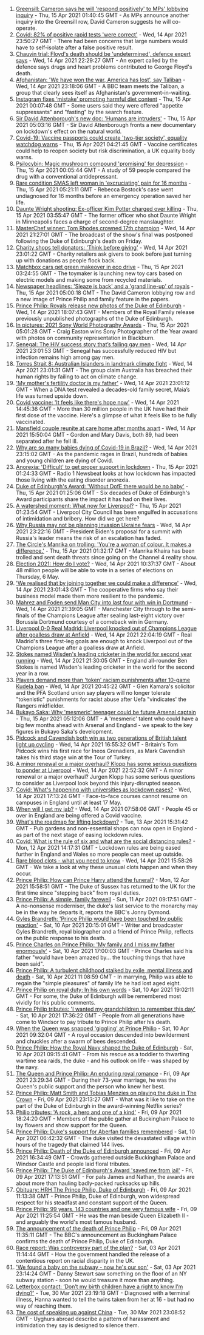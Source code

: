 1. [Greensill: Cameron says he will 'respond positively' to MPs' lobbying inquiry](https://www.bbc.co.uk/news/uk-politics-56754210) - Thu, 15 Apr 2021 01:40:45 GMT - As MPs announce another inquiry into the Greensill row, David Cameron suggests he will co-operate.
2. [Covid: 82% of positive rapid tests 'were correct'](https://www.bbc.co.uk/news/health-56750460) - Wed, 14 Apr 2021 23:50:27 GMT - There had been concerns that large numbers would have to self-isolate after a false positive result.
3. [Chauvin trial: Floyd's death should be 'undetermined', defence expert says](https://www.bbc.co.uk/news/world-us-canada-56753298) - Wed, 14 Apr 2021 22:29:27 GMT - An expert called by the defence says drugs and heart problems contributed to George Floyd's death.
4. [Afghanistan: 'We have won the war, America has lost', say Taliban](https://www.bbc.co.uk/news/world-asia-56747158) - Wed, 14 Apr 2021 23:18:06 GMT - A BBC team meets the Taliban, a group that clearly sees itself as Afghanistan's government-in-waiting.
5. [Instagram fixes ‘mistake’ promoting harmful diet content](https://www.bbc.co.uk/news/technology-56750088) - Thu, 15 Apr 2021 00:07:48 GMT - Some users said they were offered "appetite suppressants" and "fasting" by the search feature.
6. [Sir David Attenborough's new doc: 'Humans are intruders'](https://www.bbc.co.uk/news/science-environment-56752541) - Thu, 15 Apr 2021 05:03:16 GMT - Sir David Attenborough fronts a new documentary on lockdown's effect on the natural world.
7. [Covid-19: Vaccine passports could create 'two-tier society', equality watchdog warns](https://www.bbc.co.uk/news/uk-56755161) - Thu, 15 Apr 2021 04:21:45 GMT - Vaccine certificates could help to reopen society but risk discrimination, a UK equality body warns.
8. [Psilocybin: Magic mushroom compound 'promising' for depression](https://www.bbc.co.uk/news/health-56745139) - Thu, 15 Apr 2021 00:05:44 GMT - A study of 59 people compared the drug with a conventional antidepressant.
9. [Rare condition SMAS left woman in 'excruciating' pain for 16 months](https://www.bbc.co.uk/news/uk-england-gloucestershire-56748553) - Thu, 15 Apr 2021 05:21:11 GMT - Rebecca Bostock's case went undiagnosed for 16 months before an emergency operation saved her life.
10. [Daunte Wright shooting: Ex-officer Kim Potter charged over killing](https://www.bbc.co.uk/news/world-us-canada-56752821) - Thu, 15 Apr 2021 03:55:47 GMT - The former officer who shot Daunte Wright in Minneapolis faces a charge of second-degree manslaughter.
11. [MasterChef winner: Tom Rhodes crowned 17th champion](https://www.bbc.co.uk/news/entertainment-arts-56753806) - Wed, 14 Apr 2021 21:27:01 GMT - The broadcast of the show's final was postponed following the Duke of Edinburgh's death on Friday.
12. [Charity shops tell donators: 'Think before giving'](https://www.bbc.co.uk/news/business-56746310) - Wed, 14 Apr 2021 23:01:22 GMT - Charity retailers ask givers to book before just turning up with donations as people flock back.
13. [Matchbox cars get green makeover in eco drive](https://www.bbc.co.uk/news/business-56728387) - Thu, 15 Apr 2021 03:24:55 GMT - The toymaker is launching new toy cars based on electric models and making some from recycled materials.
14. [Newspaper headlines: 'Sleaze is back' and a 'grand line-up' of royals](https://www.bbc.co.uk/news/blogs-the-papers-56754605) - Thu, 15 Apr 2021 05:00:18 GMT - The David Cameron lobbying row and a new image of Prince Philip and family feature in the papers.
15. [Prince Philip: Royals release new photos of the Duke of Edinburgh](https://www.bbc.co.uk/news/uk-56753327) - Wed, 14 Apr 2021 18:07:43 GMT - Members of the Royal Family release previously unpublished photographs of the Duke of Edinburgh.
16. [In pictures: 2021 Sony World Photography Awards](https://www.bbc.co.uk/news/in-pictures-56719188) - Thu, 15 Apr 2021 05:01:28 GMT - Craig Easton wins Sony Photographer of the Year award with photos on community representation in Blackburn.
17. [Senegal: The HIV success story that’s failing gay men](https://www.bbc.co.uk/news/world-africa-56751289) - Wed, 14 Apr 2021 23:01:53 GMT - Senegal has successfully reduced HIV but infection remains high among gay men.
18. [Torres Strait 8: Australian Islanders in landmark climate fight](https://www.bbc.co.uk/news/world-australia-56741961) - Wed, 14 Apr 2021 23:01:31 GMT - The group claim Australia has breached their human rights by failing to act on climate change.
19. ['My mother's fertility doctor is my father'](https://www.bbc.co.uk/news/world-us-canada-56726000) - Wed, 14 Apr 2021 23:01:12 GMT - When a DNA test revealed a decades-old family secret, Maia’s life was turned upside down.
20. [Covid vaccine: 'It feels like there's hope now'](https://www.bbc.co.uk/news/health-56748827) - Wed, 14 Apr 2021 14:45:36 GMT - More than 30 million people in the UK have had their first dose of the vaccine. Here's a glimpse of what it feels like to be fully vaccinated.
21. [Mansfield couple reunite at care home after months apart](https://www.bbc.co.uk/news/uk-england-nottinghamshire-56751700) - Wed, 14 Apr 2021 15:50:04 GMT - Gordon and Mary Davis, both 89, had been separated after he fell ill.
22. [Why are so many babies dying of Covid-19 in Brazil?](https://www.bbc.co.uk/news/world-latin-america-56696907) - Wed, 14 Apr 2021 23:15:02 GMT - As the pandemic rages in Brazil, hundreds of babies and young children are dying of Covid.
23. [Anorexia: 'Difficult' to get proper support in lockdown](https://www.bbc.co.uk/news/newsbeat-56689670) - Thu, 15 Apr 2021 01:24:33 GMT - Radio 1 Newsbeat looks at how lockdown has impacted those living with the eating disorder anorexia.
24. [Duke of Edinburgh's Award: 'Without DofE there would be no baby'](https://www.bbc.co.uk/news/uk-56734327) - Thu, 15 Apr 2021 01:25:06 GMT - Six decades of Duke of Edinburgh's Award participants share the impact it has had on their lives.
25. [A watershed moment: What now for Liverpool?](https://www.bbc.co.uk/news/uk-56679807) - Thu, 15 Apr 2021 01:23:54 GMT - Liverpool City Council has been engulfed in accusations of intimidation and bribery. How did we get here?
26. [Why Russia may not be planning invasion Ukraine fears](https://www.bbc.co.uk/news/world-europe-56746144) - Wed, 14 Apr 2021 23:22:16 GMT - President Biden's proposal for a summit with Russia's leader means the risk of an escalation has faded.
27. [The Circle's Manrika on trolling: 'You're a woman of colour. It makes a difference.'](https://www.bbc.co.uk/news/newsbeat-56747017) - Thu, 15 Apr 2021 01:32:17 GMT - Manrika Khaira has been trolled and sent death threats since going on the Channel 4 reality show.
28. [Election 2021: How do I vote?](https://www.bbc.co.uk/news/uk-politics-56581106) - Wed, 14 Apr 2021 10:37:37 GMT - About 48 million people will be able to vote in a series of elections on Thursday, 6 May.
29. ['We realised that by joining together we could make a difference'](https://www.bbc.co.uk/news/business-56723182) - Wed, 14 Apr 2021 23:01:43 GMT - The cooperative firms who say their business model made them more resilient to the pandemic.
30. [Mahrez and Foden send Man City into last four with win in Dortmund](https://www.bbc.co.uk/sport/football/56736853) - Wed, 14 Apr 2021 21:39:05 GMT - Manchester City through to the semi-finals of the Champions League after sealing last-eight victory over Borussia Dortmund courtesy of a comeback win in Germany.
31. [Liverpool 0-0 Real Madrid: Liverpool knocked out of Champions League after goalless draw at Anfield](https://www.bbc.co.uk/sport/football/56738030) - Wed, 14 Apr 2021 22:04:19 GMT - Real Madrid's three first-leg goals are enough to knock Liverpool out of the Champions League after a goalless draw at Anfield.
32. [Stokes named Wisden's leading cricketer in the world for second year running](https://www.bbc.co.uk/sport/cricket/56750141) - Wed, 14 Apr 2021 21:30:05 GMT - England all-rounder Ben Stokes is named Wisden's leading cricketer in the world for the second year in a row.
33. [Players demand more than 'token' racism punishments after 10-game Kudela ban](https://www.bbc.co.uk/sport/football/56753791) - Wed, 14 Apr 2021 20:45:22 GMT - Glen Kamara's solicitor and the PFA Scotland union say players will no longer tolerate "tokenistic" punishments for racist abuse after Uefa "vindicates' the Rangers midfielder.
34. [Bukayo Saka: Why 'mesmeric' teenager could be future Arsenal captain](https://www.bbc.co.uk/sport/football/56726954) - Thu, 15 Apr 2021 05:12:06 GMT - A 'mesmeric' talent who could have a big few months ahead with Arsenal and England - we speak to the key figures in Bukayo Saka's development.
35. [Pidcock and Cavendish both win as two generations of British talent light up cycling](https://www.bbc.co.uk/sport/cycling/56735384) - Wed, 14 Apr 2021 16:55:32 GMT - Britain's Tom Pidcock wins his first race for Ineos Grenadiers, as Mark Cavendish takes his third stage win at the Tour of Turkey.
36. [A minor renewal or a major overhaul? Klopp has some serious questions to ponder at Liverpool](https://www.bbc.co.uk/sport/football/56754785) - Wed, 14 Apr 2021 22:52:32 GMT - A minor renewal or a major overhaul? Jurgen Klopp has some serious questions to consider as Liverpool look beyond this injury-disrupted season.
37. [Covid: What's happening with universities as lockdown eases?](https://www.bbc.co.uk/news/explainers-52753913) - Wed, 14 Apr 2021 17:13:24 GMT - Face-to-face courses cannot resume on campuses in England until at least 17 May.
38. [When will I get my jab?](https://www.bbc.co.uk/news/health-55045639) - Wed, 14 Apr 2021 07:58:06 GMT - People 45 or over in England are being offered a Covid vaccine.
39. [What's the roadmap for lifting lockdown?](https://www.bbc.co.uk/news/explainers-52530518) - Tue, 13 Apr 2021 15:31:42 GMT - Pub gardens and non-essential shops can now open in England - as part of the next stage of easing lockdown rules.
40. [Covid: What is the rule of six and what are the social distancing rules?](https://www.bbc.co.uk/news/uk-51506729) - Mon, 12 Apr 2021 14:17:31 GMT - Lockdown rules are being eased further in England and Wales so more people can meet up outside.
41. [Rare blood clots - what you need to know](https://www.bbc.co.uk/news/health-56674796) - Wed, 14 Apr 2021 15:58:26 GMT - We take a look at why these unusual clots happen and when they occur.
42. [Prince Philip: How can Prince Harry attend the funeral?](https://www.bbc.co.uk/news/uk-56709506) - Mon, 12 Apr 2021 15:58:51 GMT - The Duke of Sussex has returned to the UK for the first time since "stepping back" from royal duties.
43. [Prince Philip: A simple, family farewell](https://www.bbc.co.uk/news/56708741) - Sun, 11 Apr 2021 09:17:51 GMT - A no-nonsense moderniser, the duke's last service to the monarchy may be in the way he departs it, reports the BBC's Jonny Dymond.
44. [Gyles Brandreth: 'Prince Philip would have been touched by public reaction'](https://www.bbc.co.uk/news/uk-56703415) - Sat, 10 Apr 2021 20:15:01 GMT - Writer and broadcaster Gyles Brandreth, royal biographer and a friend of Prince Philip, reflects on the public response to his death.
45. [Prince Charles on Prince Philip: 'My family and I miss my father enormously'](https://www.bbc.co.uk/news/uk-56704809) - Sat, 10 Apr 2021 17:00:03 GMT - Prince Charles said his father "would have been amazed by... the touching things that have been said".
46. [Prince Philip: A turbulent childhood stalked by exile, mental illness and death](https://www.bbc.co.uk/news/uk-56690270) - Sat, 10 Apr 2021 11:08:59 GMT - In marrying, Philip was able to regain the "simple pleasures" of family life he had lost aged eight.
47. [Prince Philip on royal duty: In his own words](https://www.bbc.co.uk/news/uk-42003216) - Sat, 10 Apr 2021 19:02:11 GMT - For some, the Duke of Edinburgh will be remembered most vividly for his public comments.
48. [Prince Philip tributes: 'I wanted my grandchildren to remember this day'](https://www.bbc.co.uk/news/uk-56703427) - Sat, 10 Apr 2021 17:36:22 GMT - People from all generations have come to Windsor to pay tribute to Prince Philip after his death.
49. [When the Queen was snapped 'giggling' at Prince Philip](https://www.bbc.co.uk/news/in-pictures-56242398) - Sat, 10 Apr 2021 09:32:04 GMT - A royal occasion descended into bewilderment and chuckles after a swarm of bees descended.
50. [Prince Philip: How the Royal Navy shaped the Duke of Edinburgh](https://www.bbc.co.uk/news/uk-10266717) - Sat, 10 Apr 2021 09:15:41 GMT - From his rescue as a toddler to thwarting wartime sea raids, the duke - and his outlook on life - was shaped by the navy.
51. [The Queen and Prince Philip: An enduring royal romance](https://www.bbc.co.uk/news/uk-56252745) - Fri, 09 Apr 2021 23:29:34 GMT - During their 73-year marriage, he was the Queen's public support and the person who knew her best.
52. [Prince Philip: Matt Smith and Tobias Menzies on playing the duke in The Crown](https://www.bbc.co.uk/news/entertainment-arts-56168336) - Fri, 09 Apr 2021 23:13:27 GMT - What was it like to take on the part of the Duke of Edinburgh in the award-winning Netflix series?
53. [Philip tributes: 'A rock, a hero and one of a kind'](https://www.bbc.co.uk/news/uk-56695307) - Fri, 09 Apr 2021 18:24:20 GMT - Members of the public gather at Buckingham Palace to lay flowers and show support for the Queen.
54. [Prince Philip: Duke's support for Aberfan families remembered](https://www.bbc.co.uk/news/uk-wales-44971042) - Sat, 10 Apr 2021 06:42:32 GMT - The duke visited the devastated village within hours of the tragedy that claimed 144 lives.
55. [Prince Philip: Death of the Duke of Edinburgh announced](https://www.bbc.co.uk/news/in-pictures-56692965) - Fri, 09 Apr 2021 16:34:49 GMT - Crowds gathered outside Buckingham Palace and Windsor Castle and people laid floral tributes.
56. [Prince Philip: The Duke of Edinburgh's Award 'saved me from jail'](https://www.bbc.co.uk/news/uk-56301207) - Fri, 09 Apr 2021 17:13:51 GMT - For pals James and Nathan, the awards are about more than hauling badly-packed rucksacks up hills.
57. [Obituary: HRH The Prince Philip, Duke of Edinburgh](https://www.bbc.co.uk/news/uk-10224525) - Fri, 09 Apr 2021 11:13:38 GMT - Prince Philip, Duke of Edinburgh, won widespread respect for his steadfast and constant support of the Queen.
58. [Prince Philip: 99 years, 143 countries and one very famous wife](https://www.bbc.co.uk/news/uk-42651950) - Fri, 09 Apr 2021 11:25:54 GMT - He was the man beside Queen Elizabeth II - and arguably the world's most famous husband.
59. [The announcement of the death of Prince Philip](https://www.bbc.co.uk/news/uk-21927210) - Fri, 09 Apr 2021 11:35:11 GMT - The BBC's announcement as Buckingham Palace confirms the death of Prince Philip, Duke of Edinburgh.
60. [Race report: Was controversy part of the plan?](https://www.bbc.co.uk/news/uk-politics-56578839) - Sat, 03 Apr 2021 11:14:44 GMT - How the government handled the release of a contentious report on racial disparity in the UK.
61. ['We found a baby on the subway - now he's our son'](https://www.bbc.co.uk/news/stories-56409764) - Sat, 03 Apr 2021 23:14:24 GMT - Danny Stewart saw something on the floor of an NY subway station - soon he would treasure it more than anything.
62. [Letterbox contact: ‘Don’t my birth children have a right to know I’m dying?'](https://www.bbc.co.uk/news/stories-56576285) - Tue, 30 Mar 2021 23:19:18 GMT - Diagnosed with a terminal illness, Hanna wanted to tell the twins taken from her at 16 - but had no way of reaching them.
63. [The cost of speaking up against China](https://www.bbc.co.uk/news/world-asia-china-56563449) - Tue, 30 Mar 2021 23:08:52 GMT - Uyghurs abroad describe a pattern of harassment and intimidation they say is designed to silence them.
